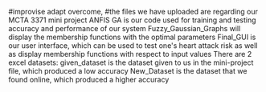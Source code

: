 #improvise adapt overcome, 
#the files we have uploaded are regarding our MCTA 3371 mini project
ANFIS GA is our code used for training and testing accuracy and performance of our system
Fuzzy_Gaussian_Graphs will display the membership functions with the optimal parameters
Final_GUI is our user interface, which can be used to test one's heart attack risk as well as display membership functions with respect to input values
There are 2 excel datasets:
given_dataset is the dataset given to us in the mini-project file, which produced a low accuracy
New_Dataset is the dataset that we found online, which produced a higher accuracy
